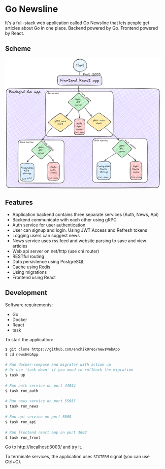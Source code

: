 # Go Newsline

It's a full-stack web application called Go Newsline that lets people get articles about Go in one place.
Backend powered by Go. Frontend powered by React.

## Scheme

![Scheme](./s1.png)

## Features

- Application backend contains three separate services (Auth, News, Api)
- Backend communicate with each other using gRPC
- Auth service for user authentication
- User can signup and login. Using JWT Access and Refresh tokens
- Logging users can suggest news
- News service uses rss feed and website parsing to save and view articles
- Web api server on net/http (use chi router)
- RESTful routing
- Data persistence using PostgreSQL
- Cache using Redis
- Using migrations
- Frontend using React

## Development

Software requirements:

- Go
- Docker
- React
- task

To start the application:

```sh
$ git clone https://github.com/enchik0reo/newsWebApp
$ cd newsWebApp

# Run docker-compose and migrator with action up
# Or use 'task down' if you need to rollback the migration
$ task up

# Run auth service on port 44044
$ task run_auth

# Run news service on port 55055
$ task run_news

# Run api service on port 8008
$ task run_api

# Run frontend react app on port 3003
$ task run_front
```
Go to http://localhost:3003/ and try it.

To terminate services, the application uses `SIGTERM` signal (you can use Ctrl+C).